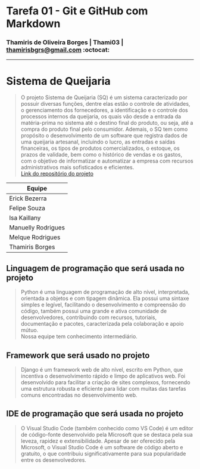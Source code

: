 # Tarefa 01 - Git e GitHub com Markdown 
### Thamiris de Oliveira Borges | Thami03 | thamirisbgrs@gmail.com :octocat:
<hr> 

# Sistema de Queijaria </br>
> O projeto Sistema de Queijaria (SQ) é um sistema caracterizado por possuir diversas funções, dentre elas estão o controle de atividades, o gerenciamento dos fornecedores, a identificação e o controle dos processos internos da queijaria, os quais vão desde a entrada da matéria-prima no sistema até o destino final do produto, ou seja, até a compra do produto final pelo consumidor. Ademais, o SQ tem como propósito o desenvolvimento de um software que registra dados de uma queijaria artesanal, incluindo o lucro, as entradas e saídas financeiras, os tipos de produtos comercializados, o estoque, os prazos de validade, bem como o histórico de vendas e os gastos, com o objetivo de informatizar e automatizar a empresa com recursos administrativos mais sofisticados e eficientes. </br>
 [Link do repositório do projeto](https://github.com/melquetrindade/sigQueijaria.git)

Equipe             |
------------------ |
Erick Bezerra      |
Felipe Souza       |  
Isa Kaillany       |  
Manuelly Rodrigues | 
Melque Rodrigues   | 
Thamiris Borges    | 

## Linguagem de programação que será usada no projeto </br>
>  Python é uma linguagem de programação de alto nível, interpretada, orientada a objetos e com tipagem dinâmica. Ela possui uma sintaxe simples e legível, facilitando o desenvolvimento e compreensão do código, também possui uma grande e ativa comunidade de desenvolvedores, contribuindo com recursos, tutoriais, documentação e pacotes, caracterizada pela colaboração e apoio mútuo. </br>
> Nossa equipe tem conhecimento intermediário.

## Framework que será usado no projeto </br>
> Django é um framework web de alto nível, escrito em Python, que incentiva o desenvolvimento rápido e limpo de aplicativos web. Foi desenvolvido para facilitar a criação de sites complexos, fornecendo uma estrutura robusta e eficiente para lidar com muitas das tarefas comuns encontradas no desenvolvimento web.


## IDE de programação que será usada no projeto </br>
> O Visual Studio Code (também conhecido como VS Code) é um editor de código-fonte desenvolvido pela Microsoft que se destaca pela sua leveza, rapidez e extensibilidade. Apesar de ser oferecido pela Microsoft, o Visual Studio Code é um software de código aberto e gratuito, o que contribuiu significativamente para sua popularidade entre os desenvolvedores.</br>
